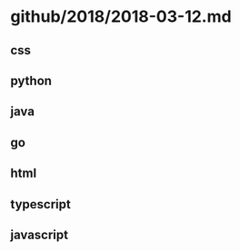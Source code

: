 # github/2018/2018-03-12.md



## css



## python



## java



## go



## html



## typescript



## javascript
